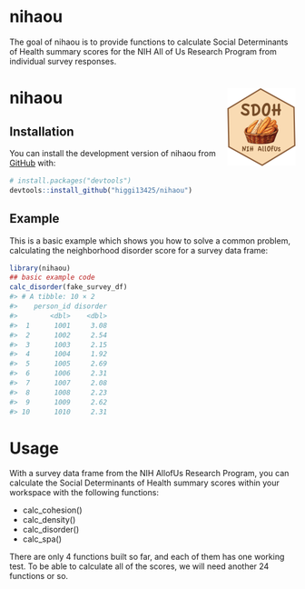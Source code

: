 
<!-- README.md is generated from README.Rmd. Please edit that file -->

# nihaou

<!-- badges: start -->
<!-- badges: end -->

The goal of nihaou is to provide functions to calculate Social
Determinants of Health summary scores for the NIH All of Us Research
Program from individual survey responses.

# nihaou <a href="https://higgi13425.github.io/nihaou/"><img src="man/figures/logo.png" align="right" height="137" alt="nihaou website" /></a>

## Installation

You can install the development version of nihaou from
[GitHub](https://github.com/) with:

``` r
# install.packages("devtools")
devtools::install_github("higgi13425/nihaou")
```

## Example

This is a basic example which shows you how to solve a common problem,
calculating the neighborhood disorder score for a survey data frame:

``` r
library(nihaou)
## basic example code
calc_disorder(fake_survey_df)
#> # A tibble: 10 × 2
#>    person_id disorder
#>        <dbl>    <dbl>
#>  1      1001     3.08
#>  2      1002     2.54
#>  3      1003     2.15
#>  4      1004     1.92
#>  5      1005     2.69
#>  6      1006     2.31
#>  7      1007     2.08
#>  8      1008     2.23
#>  9      1009     2.62
#> 10      1010     2.31
```

# Usage

With a survey data frame from the NIH AllofUs Research Program, you can
calculate the Social Determinants of Health summary scores within your
workspace with the following functions:

- calc_cohesion()
- calc_density()
- calc_disorder()
- calc_spa()

There are only 4 functions built so far, and each of them has one
working test. To be able to calculate all of the scores, we will need
another 24 functions or so.
